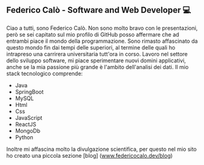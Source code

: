 ## Federico Calò - Software and Web Developer :computer: 

Ciao a tutti, sono Federico Calò. Non sono molto bravo con le presentazioni, però se sei capitato sul mio profilo di GitHub posso affermare che ad entrambi piace il mondo della programmazione. Sono rimasto affascinato da questo mondo fin dai tempi delle superiori, al termine delle quali ho intrapreso una carrirera universitaria tutt'ora in corso.
Lavoro nel settore dello sviluppo software, mi piace sperimentare nuovi domini applicativi, anche se la mia passione più grande è l'ambito dell'analisi dei dati.
Il mio stack tecnologico comprende:
- Java
- SpringBoot
- MySQL
- Html
- Css
- JavaScript
- ReactJS
- MongoDb
- Python

Inoltre mi affascina molto la divulgazione scientifica, per questo nel mio sito ho creato una piccola sezione [blog] (www.federicocalo.dev/blog)